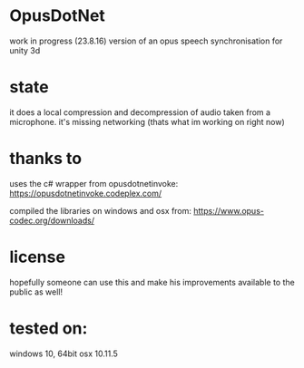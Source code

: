 # OpusDotNet
work in progress (23.8.16) version of an opus speech synchronisation for unity 3d

# state
it does a local compression and decompression of audio taken from a microphone. it's missing networking (thats what im working on right now)

# thanks to
uses the c# wrapper from opusdotnetinvoke:
https://opusdotnetinvoke.codeplex.com/

compiled the libraries on windows and osx from:
https://www.opus-codec.org/downloads/

# license
hopefully someone can use this and make his improvements available to the public as well!

# tested on:
windows 10, 64bit
osx 10.11.5
